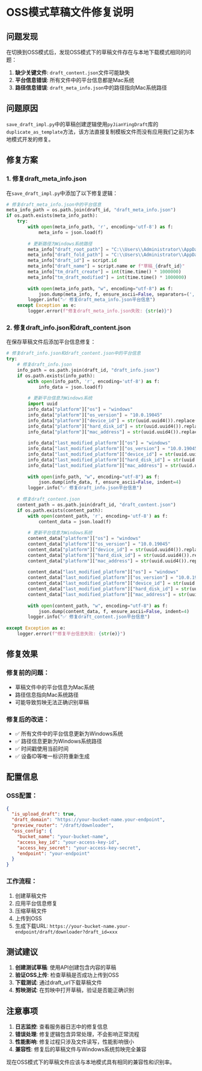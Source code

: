 # OSS模式草稿文件修复说明

## 问题发现

在切换到OSS模式后，发现OSS模式下的草稿文件存在与本地下载模式相同的问题：

1. **缺少关键文件**: `draft_content.json`文件可能缺失
2. **平台信息错误**: 所有文件中的平台信息都是Mac系统
3. **路径信息错误**: `draft_meta_info.json`中的路径指向Mac系统路径

## 问题原因

`save_draft_impl.py`中的草稿创建逻辑使用`pyJianYingDraft`库的`duplicate_as_template`方法，该方法直接复制模板文件而没有应用我们之前为本地模式开发的修复。

## 修复方案

### 1. 修复draft_meta_info.json

在`save_draft_impl.py`中添加了以下修复逻辑：

```python
# 修复draft_meta_info.json中的平台信息
meta_info_path = os.path.join(draft_id, "draft_meta_info.json")
if os.path.exists(meta_info_path):
    try:
        with open(meta_info_path, 'r', encoding='utf-8') as f:
            meta_info = json.load(f)
        
        # 更新路径为Windows系统路径
        meta_info["draft_root_path"] = "C:\\Users\\Administrator\\AppData\\Local\\JianyingPro\\User Data\\Projects\\com.lveditor.draft"
        meta_info["draft_fold_path"] = "C:\\Users\\Administrator\\AppData\\Local\\JianyingPro\\User Data\\Projects\\com.lveditor.draft\\草稿"
        meta_info["draft_id"] = script.id
        meta_info["draft_name"] = script.name or f"草稿_{draft_id}"
        meta_info["tm_draft_create"] = int(time.time() * 1000000)
        meta_info["tm_draft_modified"] = int(time.time() * 1000000)
        
        with open(meta_info_path, "w", encoding="utf-8") as f:
            json.dump(meta_info, f, ensure_ascii=False, separators=(',', ':'))
        logger.info("✅ 修复draft_meta_info.json平台信息")
    except Exception as e:
        logger.error(f"修复draft_meta_info.json失败: {str(e)}")
```

### 2. 修复draft_info.json和draft_content.json

在保存草稿文件后添加平台信息修复：

```python
# 修复draft_info.json和draft_content.json中的平台信息
try:
    # 修复draft_info.json
    info_path = os.path.join(draft_id, "draft_info.json")
    if os.path.exists(info_path):
        with open(info_path, 'r', encoding='utf-8') as f:
            info_data = json.load(f)
        
        # 更新平台信息为Windows系统
        import uuid
        info_data["platform"]["os"] = "windows"
        info_data["platform"]["os_version"] = "10.0.19045"
        info_data["platform"]["device_id"] = str(uuid.uuid4()).replace("-", "")[:32]
        info_data["platform"]["hard_disk_id"] = str(uuid.uuid4()).replace("-", "")[:32]
        info_data["platform"]["mac_address"] = str(uuid.uuid4()).replace("-", "")[:32]
        
        info_data["last_modified_platform"]["os"] = "windows"
        info_data["last_modified_platform"]["os_version"] = "10.0.19045"
        info_data["last_modified_platform"]["device_id"] = str(uuid.uuid4()).replace("-", "")[:32]
        info_data["last_modified_platform"]["hard_disk_id"] = str(uuid.uuid4()).replace("-", "")[:32]
        info_data["last_modified_platform"]["mac_address"] = str(uuid.uuid4()).replace("-", "")[:32]
        
        with open(info_path, "w", encoding="utf-8") as f:
            json.dump(info_data, f, ensure_ascii=False, indent=4)
        logger.info("✅ 修复draft_info.json平台信息")
    
    # 修复draft_content.json
    content_path = os.path.join(draft_id, "draft_content.json")
    if os.path.exists(content_path):
        with open(content_path, 'r', encoding='utf-8') as f:
            content_data = json.load(f)
        
        # 更新平台信息为Windows系统
        content_data["platform"]["os"] = "windows"
        content_data["platform"]["os_version"] = "10.0.19045"
        content_data["platform"]["device_id"] = str(uuid.uuid4()).replace("-", "")[:32]
        content_data["platform"]["hard_disk_id"] = str(uuid.uuid4()).replace("-", "")[:32]
        content_data["platform"]["mac_address"] = str(uuid.uuid4()).replace("-", "")[:32]
        
        content_data["last_modified_platform"]["os"] = "windows"
        content_data["last_modified_platform"]["os_version"] = "10.0.19045"
        content_data["last_modified_platform"]["device_id"] = str(uuid.uuid4()).replace("-", "")[:32]
        content_data["last_modified_platform"]["hard_disk_id"] = str(uuid.uuid4()).replace("-", "")[:32]
        content_data["last_modified_platform"]["mac_address"] = str(uuid.uuid4()).replace("-", "")[:32]
        
        with open(content_path, "w", encoding="utf-8") as f:
            json.dump(content_data, f, ensure_ascii=False, indent=4)
        logger.info("✅ 修复draft_content.json平台信息")
        
except Exception as e:
    logger.error(f"修复平台信息失败: {str(e)}")
```

## 修复效果

### 修复前的问题：
- 草稿文件中的平台信息为Mac系统
- 路径信息指向Mac系统路径
- 可能导致剪映无法正确识别草稿

### 修复后的改进：
- ✅ 所有文件中的平台信息更新为Windows系统
- ✅ 路径信息更新为Windows系统路径
- ✅ 时间戳使用当前时间
- ✅ 设备ID等唯一标识符重新生成

## 配置信息

### OSS配置：
```json
{
  "is_upload_draft": true,
  "draft_domain": "https://your-bucket-name.your-endpoint",
  "preview_router": "/draft/downloader",
  "oss_config": {
    "bucket_name": "your-bucket-name",
    "access_key_id": "your-access-key-id",
    "access_key_secret": "your-access-key-secret",
    "endpoint": "your-endpoint"
  }
}
```

### 工作流程：
1. 创建草稿文件
2. 应用平台信息修复
3. 压缩草稿文件
4. 上传到OSS
5. 生成下载URL: `https://your-bucket-name.your-endpoint/draft/downloader?draft_id=xxx`

## 测试建议

1. **创建测试草稿**: 使用API创建包含内容的草稿
2. **验证OSS上传**: 检查草稿是否成功上传到OSS
3. **下载测试**: 通过draft_url下载草稿文件
4. **剪映测试**: 在剪映中打开草稿，验证是否能正确识别

## 注意事项

1. **日志监控**: 查看服务器日志中的修复信息
2. **错误处理**: 修复逻辑包含异常处理，不会影响正常流程
3. **性能影响**: 修复过程只涉及文件读写，性能影响很小
4. **兼容性**: 修复后的草稿文件与Windows系统剪映完全兼容

现在OSS模式下的草稿文件应该与本地模式具有相同的兼容性和识别率。